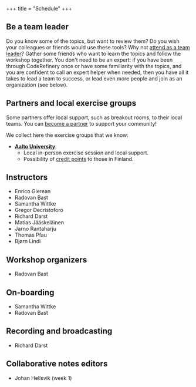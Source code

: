 +++
title = "Schedule"
+++

## Be a team leader

Do you know some of the topics, but want to review them?
Do you wish your colleagues or friends would use these tools?
Why not [attend as a team leader](@/join.md)?
Gather some friends who want to learn the topics and follow the workshop together.
You don't need to be an expert: if you have been through CodeRefinery once or have some familiarity
with the topics, and you are confident to call an expert helper when needed,
then you have all it takes to lead a team to success,
or lead even more people and join as an organization (see below).


## Partners and local exercise groups

Some partners offer local support, such as breakout rooms, to their local
teams. You can [become a partner](https://coderefinery.org/about/partners/) to
support your community!

We collect here the exercise groups that we know:
- [**Aalto University**](https://scicomp.aalto.fi/):
  - Local in-person exercise session and local support.
  - Possibility of [credit points](@/certificates.md) to those in Finland.


## Instructors

- Enrico Glerean
- Radovan Bast
- Samantha Wittke
- Gregor Decristoforo
- Richard Darst
- Matias Jääskeläinen
- Jarno Rantaharju
- Thomas Pfau
- Bjørn Lindi


## Workshop organizers

- Radovan Bast


## On-boarding

- Samantha Wittke
- Radovan Bast


## Recording and broadcasting

- Richard Darst


## Collaborative notes editors

- Johan Hellsvik (week 1)
